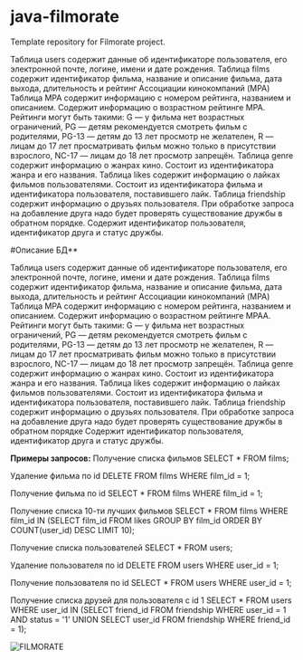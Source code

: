 
# java-filmorate
Template repository for Filmorate project.

Таблица users содержит данные об идентификаторе пользователя, его электронной почте, логине, имени и дате рождения. 
Таблица films содержит идентификатор фильма, название и описание фильма, дата выхода, длительность и рейтинг Ассоциации кинокомпаний (MPA) 
Таблица MPA содержит информацию с номером рейтинга, названием и описанием. Содержит информацию о возрастном рейтинге MPA. 
Рейтинги могут быть такими: G — у фильма нет возрастных ограничений, PG — детям рекомендуется смотреть фильм с родителями, 
PG-13 — детям до 13 лет просмотр не желателен, R — лицам до 17 лет просматривать фильм можно только в присутствии взрослого, 
NC-17 — лицам до 18 лет просмотр запрещён. Таблица genre содержит информацию о жанрах кино. 
Состоит из идентификатора жанра и его названия. Таблица likes содержит информацию о лайках фильмов пользователями. 
Состоит из идентификатора фильма и идентификатора пользователя, поставившего лайк. 
Таблица friendship содержит информацию о друзьях пользователя. 
При обработке запроса на добавление друга надо будет проверять существование дружбы в обратном порядке. 
Содержит идентификатор пользователя, идентификатор друга и статус дружбы.

#Описание БД**

Таблица users содержит данные об идентификаторе пользователя, его электронной почте, логине, имени и дате рождения. Таблица films содержит идентификатор фильма, название и описание фильма, дата выхода, длительность и рейтинг Ассоциации кинокомпаний (MPA) Таблица MPA содержит информацию с номером рейтинга, названием и описанием. Содержит информацию о возрастном рейтинге MPAA. Рейтинги могут быть такими: G — у фильма нет возрастных ограничений, PG — детям рекомендуется смотреть фильм с родителями, PG-13 — детям до 13 лет просмотр не желателен, R — лицам до 17 лет просматривать фильм можно только в присутствии взрослого, NC-17 — лицам до 18 лет просмотр запрещён. Таблица genre содержит информацию о жанрах кино. Состоит из идентификатора жанра и его названия. Таблица likes содержит информацию о лайках фильмов пользователями. Состоит из идентификатора фильма и идентификатора пользователя, поставившего лайк. Таблица friendship содержит информацию о друзьях пользователя. При обработке запроса на добавление друга надо будет проверять существование дружбы в обратном порядке Содержит идентификатор пользователя, идентификатор друга и статус дружбы.

**Примеры запросов:**
Получение списка фильмов SELECT * FROM films;

Удаление фильма по id DELETE FROM films WHERE film_id = 1;

Получение фильма по id SELECT * FROM films WHERE film_id = 1;

Получение списка 10-ти лучших фильмов SELECT * FROM films WHERE film_id IN (SELECT film_id FROM likes GROUP BY film_id ORDER BY COUNT(user_id) DESC LIMIT 10);

Получение списка пользователей SELECT * FROM users;

Удаление пользователя по id DELETE FROM users WHERE user_id = 1;

Получение пользователя по id SELECT * FROM users WHERE user_id = 1;

Получение списка друзей для пользователя с id 1 SELECT * FROM users WHERE user_id IN (SELECT friend_id FROM friendship WHERE user_id = 1 AND status = '1' UNION SELECT user_id FROM friendship WHERE friend_id = 1);

![FILMORATE](https://github.com/LipatovKir/java-filmorate/assets/119127334/ea69836f-9538-4096-9f4e-8b159b32413c)

